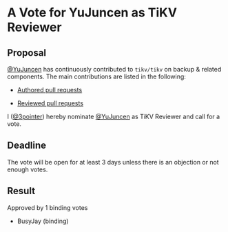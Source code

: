 # A Vote for YuJuncen as TiKV Reviewer

## Proposal

[@YuJuncen](https://github.com/YuJuncen) has continuously contributed to `tikv/tikv` on backup & related components. The main contributions are listed in the following:

* [Authored pull requests](https://github.com/tikv/tikv/pulls?q=is%3Amerged+is%3Apr+author%3AYuJuncen+)

* [Reviewed pull requests](https://github.com/tikv/tikv/pulls?q=is%3Apr+reviewed-by%3AYuJuncen)

I ([@3pointer](https://github.com/3pointer)) hereby nominate [@YuJuncen](https://github.com/YuJuncen) as TiKV Reviewer and call for a vote.

## Deadline

The vote will be open for at least 3 days unless there is an objection or not enough votes.

## Result

Approved by 1 binding votes

* BusyJay (binding)
